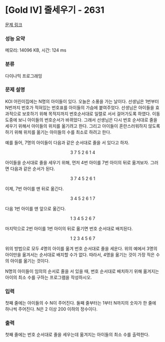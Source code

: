 # [Gold IV] 줄세우기 - 2631 

[문제 링크](https://www.acmicpc.net/problem/2631) 

### 성능 요약

메모리: 14096 KB, 시간: 124 ms

### 분류

다이나믹 프로그래밍

### 문제 설명

<p>KOI 어린이집에는 N명의 아이들이 있다. 오늘은 소풍을 가는 날이다. 선생님은 1번부터 N번까지 번호가 적혀있는 번호표를 아이들의 가슴에 붙여주었다. 선생님은 아이들을 효과적으로 보호하기 위해 목적지까지 번호순서대로 일렬로 서서 걸어가도록 하였다. 이동 도중에 보니 아이들의 번호순서가 바뀌었다. 그래서 선생님은 다시 번호 순서대로 줄을 세우기 위해서 아이들의 위치를 옮기려고 한다. 그리고 아이들이 혼란스러워하지 않도록 하기 위해 위치를 옮기는 아이들의 수를 최소로 하려고 한다.</p>

<p>예를 들어, 7명의 아이들이 다음과 같은 순서대로 줄을 서 있다고 하자.</p>

<p style="text-align: center;">3 7 5 2 6 1 4</p>

<p>아이들을 순서대로 줄을 세우기 위해, 먼저 4번 아이를 7번 아이의 뒤로 옮겨보자. 그러면 다음과 같은 순서가 된다.</p>

<p style="text-align: center;">3 7 4 5 2 6 1</p>

<p>이제, 7번 아이를 맨 뒤로 옮긴다.</p>

<p style="text-align: center;">3 4 5 2 6 1 7</p>

<p>다음 1번 아이를 맨 앞으로 옮긴다.</p>

<p style="text-align: center;">1 3 4 5 2 6 7</p>

<p>마지막으로 2번 아이를 1번 아이의 뒤로 옮기면 번호 순서대로 배치된다.</p>

<p style="text-align: center;">1 2 3 4 5 6 7</p>

<p>위의 방법으로 모두 4명의 아이를 옮겨 번호 순서대로 줄을 세운다. 위의 예에서 3명의 아이만을 옮겨서는 순서대로 배치할 수가 없다. 따라서, 4명을 옮기는 것이 가장 적은 수의 아이를 옮기는 것이다.</p>

<p>N명의 아이들이 임의의 순서로 줄을 서 있을 때, 번호 순서대로 배치하기 위해 옮겨지는 아이의 최소 수를 구하는 프로그램을 작성하시오.</p>

### 입력 

 <p>첫째 줄에는 아이들의 수 N이 주어진다. 둘째 줄부터는 1부터 N까지의 숫자가 한 줄에 하나씩 주어진다. N은 2 이상 200 이하의 정수이다.</p>

### 출력 

 <p>첫째 줄에는 번호 순서대로 줄을 세우는데 옮겨지는 아이들의 최소 수를 출력한다.</p>

